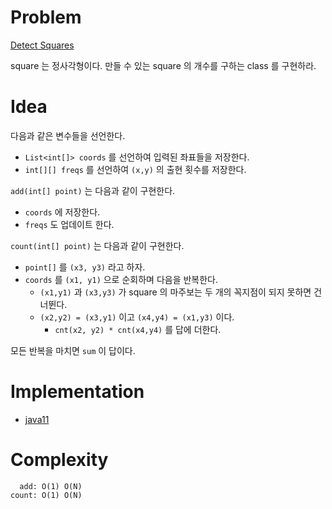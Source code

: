 # Problem

[Detect Squares](https://leetcode.com/problems/detect-squares/)

square 는 정사각형이다. 만들 수 있는 square 의 개수를 구하는
class 를 구현하라. 

# Idea

다음과 같은 변수들을 선언한다.

* `List<int[]> coords` 를 선언하여 입력된 좌표들을 저장한다.
* `int[][] freqs` 를 선언하여 `(x,y)` 의 출현 횟수를 저장한다.

`add(int[] point)` 는 다음과 같이 구현한다.

* `coords` 에 저장한다.
* `freqs` 도 업데이트 한다.

`count(int[] point)` 는 다음과 같이 구현한다.

* `point[]` 를 `(x3, y3)` 라고 하자. 
* `coords` 를 `(x1, y1)` 으로 순회하며 다음을 반복한다.
  * `(x1,y1)` 과 `(x3,y3)` 가 square 의 마주보는 두 개의 꼭지점이 되지
    못하면 건너뛴다.
  * `(x2,y2) = (x3,y1)` 이고 `(x4,y4) = (x1,y3)` 이다.
    * `cnt(x2, y2) * cnt(x4,y4)` 를 답에 더한다.

모든 반복을 마치면 `sum` 이 답이다.

# Implementation

* [java11](MainApp.java)

# Complexity

```
  add: O(1) O(N)
count: O(1) O(N)
```
